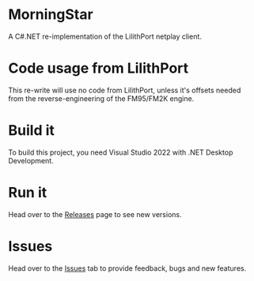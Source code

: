 # MorningStar
A C#.NET re-implementation of the LilithPort netplay client.
# Code usage from LilithPort
This re-write will use no code from LilithPort, unless it's offsets needed from the reverse-engineering of the FM95/FM2K engine.
# Build it
To build this project, you need Visual Studio 2022 with .NET Desktop Development.
# Run it
Head over to the [Releases](https://github.com/WindowsLogic-Productions/MorningStar/releases) page to see new versions.
# Issues
Head over to the [Issues](https://github.com/WindowsLogic-Productions/MorningStar/issues) tab to provide feedback, bugs and new features.
